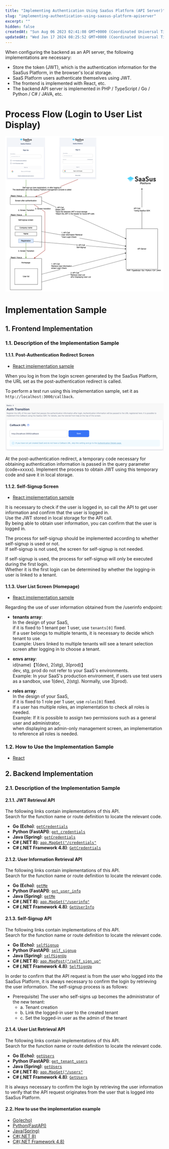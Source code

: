 ```yaml
---
title: "Implementing Authentication Using SaaSus Platform (API Server)"
slug: "implementing-authentication-using-saasus-platform-apiserver"
excerpt: ""
hidden: false
createdAt: "Sun Aug 06 2023 02:41:08 GMT+0000 (Coordinated Universal Time)"
updatedAt: "Wed Jan 17 2024 08:25:52 GMT+0000 (Coordinated Universal Time)"
---
```

When configuring the backend as an API server, the following implementations are necessary:
- Store the token (JWT), which is the authentication information for the SaaSus Platform, in the browser's local storage.
- SaaS Platform users authenticate themselves using JWT.
- The frontend is implemented with React, etc.
- The backend API server is implemented in PHP / TypeScript / Go / Python / C# / JAVA, etc.

# Process Flow (Login to User List Display)

![SaaSus Platform API Process Flow](/img/part-6/implementation-guide/implementing-authentication-using-saasus-platform-apiserver/SaaSus_PlatformAPI.png)


# Implementation Sample

## 1. Frontend Implementation

### 1.1. Description of the Implementation Sample

#### 1.1.1. Post-Authentication Redirect Screen

- [React implementation sample](https://github.com/saasus-platform/implementation-sample-front-react/blob/main/src/pages/Callback.tsx)

When you log in from the login screen generated by the SaaSus Platform, the URL set as the post-authentication redirect is called.

To perform a test run using this implementation sample, set it as `http://localhost:3000/callback`.

![Post-Authentication Redirect](/img/part-6/implementation-guide/implementing-authentication-using-saasus-platform-apiserver/image-02.png)

At the post-authentication redirect, a temporary code necessary for obtaining authentication information is passed in the query parameter (code=xxxxx). Implement the process to obtain JWT using this temporary code and save it in local storage.

#### 1.1.2. Self-Signup Screen

- [React implementation sample](https://github.com/saasus-platform/implementation-sample-front-react/blob/main/src/pages/SelfSignUp.tsx)

It is necessary to check if the user is logged in, so call the API to get user information and confirm that the user is logged in.  
Use the JWT stored in local storage for the API call.  
By being able to obtain user information, you can confirm that the user is logged in.

The process for self-signup should be implemented according to whether self-signup is used or not.  
If self-signup is not used, the screen for self-signup is not needed.

If self-signup is used, the process for self-signup will only be executed during the first login.  
Whether it is the first login can be determined by whether the logging-in user is linked to a tenant.

#### 1.1.3. User List Screen (Homepage)

- [React implementation sample](https://github.com/saasus-platform/implementation-sample-front-react/blob/main/src/pages/UserPage.tsx)

Regarding the use of user information obtained from the /userinfo endpoint:

- **tenants array**:  
  In the design of your SaaS,  
  if it is fixed to 1 tenant per 1 user, use `tenants[0]` fixed.  
  If a user belongs to multiple tenants, it is necessary to decide which tenant to use.  
  Example: Users linked to multiple tenants will see a tenant selection screen after logging in to choose a tenant.

- **envs array**:  
  id(name)【1(dev), 2(stg), 3(prod)】  
  dev, stg, prod do not refer to your SaaS's environments.  
  Example: In your SaaS's production environment, if users use test users as a sandbox, use 1(dev), 2(stg). Normally, use 3(prod).

- **roles array**:  
  In the design of your SaaS,  
  if it is fixed to 1 role per 1 user, use `roles[0]` fixed.  
  If a user has multiple roles, an implementation to check all roles is needed.  
  Example: If it is possible to assign two permissions such as a general user and administrator,  
  when displaying an admin-only management screen, an implementation to reference all roles is needed.

### 1.2. How to Use the Implementation Sample

- [React](https://github.com/saasus-platform/implementation-sample-front-react/blob/main/README.md)

## 2. Backend Implementation

### 2.1. Description of the Implementation Sample

#### 2.1.1. JWT Retrieval API

The following links contain implementations of this API.  
Search for the function name or route definition to locate the relevant code.

- **Go (Echo)**: [`getCredentials`](https://github.com/saasus-platform/implementation-sample-api-go/blob/main/main.go)
- **Python (FastAPI)**: [`get_credentials`](https://github.com/saasus-platform/implementation-sample-api-python/blob/main/main.py)
- **Java (Spring)**: [`getCredentials`](https://github.com/saasus-platform/implementation-sample-api-java/blob/main/src/main/java/implementsample/controller/SampleController.java)
- **C# (.NET 8)**: [`app.MapGet("/credentials"`](https://github.com/saasus-platform/implementation-sample-api-csharp/blob/main/SampleWebAppDotNet8/Program.cs)
- **C# (.NET Framework 4.8)**: [`GetCredentials`](https://github.com/saasus-platform/implementation-sample-api-csharp/blob/main/SampleWebAppDotNet48/Controllers/MainController.cs)

#### 2.1.2. User Information Retrieval API

The following links contain implementations of this API.  
Search for the function name or route definition to locate the relevant code.

- **Go (Echo)**: [`getMe`](https://github.com/saasus-platform/implementation-sample-api-go/blob/main/main.go)
- **Python (FastAPI)**: [`get_user_info`](https://github.com/saasus-platform/implementation-sample-api-python/blob/main/main.py)
- **Java (Spring)**: [`getMe`](https://github.com/saasus-platform/implementation-sample-api-java/blob/main/src/main/java/implementsample/controller/SampleController.java)
- **C# (.NET 8)**: [`app.MapGet("/userinfo"`](https://github.com/saasus-platform/implementation-sample-api-csharp/blob/main/SampleWebAppDotNet8/Program.cs)
- **C# (.NET Framework 4.8)**: [`GetUserInfo`](https://github.com/saasus-platform/implementation-sample-api-csharp/blob/main/SampleWebAppDotNet48/Controllers/MainController.cs)

#### 2.1.3. Self-Signup API

The following links contain implementations of this API.  
Search for the function name or route definition to locate the relevant code.

- **Go (Echo)**: [`selfSignup`](https://github.com/saasus-platform/implementation-sample-api-go/blob/main/main.go)
- **Python (FastAPI)**: [`self_signup`](https://github.com/saasus-platform/implementation-sample-api-python/blob/main/main.py)
- **Java (Spring)**: [`selfSignUp`](https://github.com/saasus-platform/implementation-sample-api-java/blob/main/src/main/java/implementsample/controller/SampleController.java)
- **C# (.NET 8)**: [`app.MapPost("/self_sign_up"`](https://github.com/saasus-platform/implementation-sample-api-csharp/blob/main/SampleWebAppDotNet8/Program.cs)
- **C# (.NET Framework 4.8)**: [`SelfSignUp`](https://github.com/saasus-platform/implementation-sample-api-csharp/blob/main/SampleWebAppDotNet48/Controllers/MainController.cs)

In order to confirm that the API request is from the user who logged into the SaaSus Platform, it is always necessary to confirm the login by retrieving the user information. The self-signup process is as follows:
  - Prerequisite) The user who self-signs up becomes the administrator of the new tenant:
    - a. Tenant creation
    - b. Link the logged-in user to the created tenant
    - c. Set the logged-in user as the admin of the tenant

#### 2.1.4. User List Retrieval API

The following links contain implementations of this API.  
Search for the function name or route definition to locate the relevant code.

- **Go (Echo)**: [`getUsers`](https://github.com/saasus-platform/implementation-sample-api-go/blob/main/main.go)
- **Python (FastAPI)**: [`get_tenant_users`](https://github.com/saasus-platform/implementation-sample-api-python/blob/main/main.py)
- **Java (Spring)**: [`getUsers`](https://github.com/saasus-platform/implementation-sample-api-java/blob/main/src/main/java/implementsample/controller/SampleController.java)
- **C# (.NET 8)**: [`app.MapGet("/users"`](https://github.com/saasus-platform/implementation-sample-api-csharp/blob/main/SampleWebAppDotNet8/Program.cs)
- **C# (.NET Framework 4.8)**: [`GetUsers`](https://github.com/saasus-platform/implementation-sample-api-csharp/blob/main/SampleWebAppDotNet48/Controllers/MainController.cs)

It is always necessary to confirm the login by retrieving the user information to verify that the API request originates from the user that is logged into SaaSus Platform.

#### 2.2. How to use the implementation example
- [Go(echo)](https://github.com/saasus-platform/implementation-sample-api-go/blob/main/README.md)
- [Python(FastAPI)](https://github.com/saasus-platform/implementation-sample-api-python)
- [Java(Spring)](https://github.com/saasus-platform/implementation-sample-api-java)
- [C#(.NET 8)](https://github.com/saasus-platform/implementation-sample-api-csharp/blob/main/README.md)
- [C#(.NET Framework 4.8)](https://github.com/saasus-platform/implementation-sample-api-csharp/blob/main/README.md)
